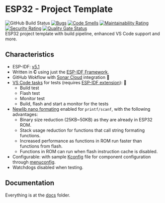 # ESP32 - Project Template

![GitHub Build Status](https://github.com/gfurtadoalmeida/esp32-project-template/actions/workflows/release.yml/badge.svg) [![Bugs](https://sonarcloud.io/api/project_badges/measure?project=esp32_project_template&metric=bugs)](https://sonarcloud.io/summary/new_code?id=esp32_project_template) [![Code Smells](https://sonarcloud.io/api/project_badges/measure?project=esp32_project_template&metric=code_smells)](https://sonarcloud.io/summary/new_code?id=esp32_project_template) [![Maintainability Rating](https://sonarcloud.io/api/project_badges/measure?project=esp32_project_template&metric=sqale_rating)](https://sonarcloud.io/summary/new_code?id=esp32_project_template) [![Security Rating](https://sonarcloud.io/api/project_badges/measure?project=esp32_project_template&metric=security_rating)](https://sonarcloud.io/summary/new_code?id=esp32_project_template) [![Quality Gate Status](https://sonarcloud.io/api/project_badges/measure?project=esp32_project_template&metric=alert_status)](https://sonarcloud.io/summary/new_code?id=esp32_project_template)  
ESP32 project template with build pipeline, enhanced VS Code support and more.  

## Characteristics

* ESP-IDF: [v5.1](https://docs.espressif.com/projects/esp-idf/en/v5.1/esp32/index.html)
* Written in **C** using just the [ESP-IDF Framework](https://github.com/espressif/esp-idf).
* GitHub Wokflow with [Sonar Cloud](https://sonarcloud.io/) integration 🚀
* [VS Code tasks](https://code.visualstudio.com/docs/editor/tasks) for tests (requires [ESP-IDF extension](https://marketplace.visualstudio.com/items?itemName=espressif.esp-idf-extension)): 🧪
  * Build test
  * Flash test
  * Monitor test
  * Build, flash and start a monitor for the tests
* [Newlib nano formating](https://docs.espressif.com/projects/esp-idf/en/latest/esp32/api-guides/performance/size.html?#newlib-nano-formatting) enabled for `printf/scanf`, with the following advantages:
  * Binary size reduction (25KB~50KB) as they are already in ESP32 ROM.
  * Stack usage reduction for functions that call string formating functions.
  * Increased performance as functions in ROM run faster than functions from flash.
  * Functions in ROM can run when flash instruction cache is disabled.
* Configurable: with sample [Kconfig](/components/component_name/Kconfig) file for component configuration through [menuconfig](https://docs.espressif.com/projects/esp-idf/en/latest/esp32/api-reference/kconfig.html).
* Watchdogs disabled when testing.

## Documentation

Everything is at the [docs](/docs) folder.
